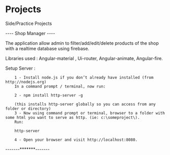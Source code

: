 # Projects
Side/Practice Projects


---- Shop Manager ----

  The application allow admin to filter/add/edit/delete products of the shop with a 
  realtime  database using firebase.
  
  Libraries used : Angular-material , Ui-router, Angular-animate, Angular-fire.
  
  Setup Server : 
  
        1 - Install node.js if you don’t already have installed (from http://nodejs.org)
        In a command prompt / terminal, now run:
    
        2 - npm install http-server -g
    
        (this installs http-server globally so you can access from any folder or directory)
        3 - Now using command prompt or terminal, browser to a folder with some html you want to serve as http. (ie: c:\someproject\).
        Run:
    
        http-server
    
        4 - Open your browser and visit http://localhost:8080.

-------*******-------
